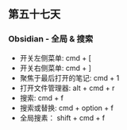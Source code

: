 ## 第五十七天

### Obsidian - 全局 & 搜索

- 开关左侧菜单: cmd + [
- 开关右侧菜单: cmd + ]
- 聚焦于最后打开的笔记: cmd + 1
- 打开文件管理器: alt + cmd + r
- 搜索: cmd + f
- 搜索或替换: cmd + option + f
- 全局搜素： shift + cmd + f
